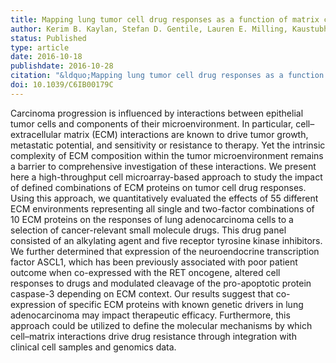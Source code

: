 ```yaml
---
title: Mapping lung tumor cell drug responses as a function of matrix context and genotype using cell microarrays
author: Kerim B. Kaylan, Stefan D. Gentile, Lauren E. Milling, Kaustubh N. Bhinge, Farhad Kosari, and Gregory H. Underhill
status: Published
type: article
date: 2016-10-18
publishdate: 2016-10-28
citation: "&ldquo;Mapping lung tumor cell drug responses as a function of matrix context and genotype using cell microarrays.&rdquo; <em>Integrative Biology</em> 8(12): 1221-31."
doi: 10.1039/C6IB00179C
---
```

Carcinoma progression is influenced by interactions between epithelial tumor cells and components of their microenvironment. In particular, cell–extracellular matrix (ECM) interactions are known to drive tumor growth, metastatic potential, and sensitivity or resistance to therapy. Yet the intrinsic complexity of ECM composition within the tumor microenvironment remains a barrier to comprehensive investigation of these interactions. We present here a high-throughput cell microarray-based approach to study the impact of defined combinations of ECM proteins on tumor cell drug responses. Using this approach, we quantitatively evaluated the effects of 55 different ECM environments representing all single and two-factor combinations of 10 ECM proteins on the responses of lung adenocarcinoma cells to a selection of cancer-relevant small molecule drugs. This drug panel consisted of an alkylating agent and five receptor tyrosine kinase inhibitors. We further determined that expression of the neuroendocrine transcription factor ASCL1, which has been previously associated with poor patient outcome when co-expressed with the RET oncogene, altered cell responses to drugs and modulated cleavage of the pro-apoptotic protein caspase-3 depending on ECM context. Our results suggest that co-expression of specific ECM proteins with known genetic drivers in lung adenocarcinoma may impact therapeutic efficacy. Furthermore, this approach could be utilized to define the molecular mechanisms by which cell–matrix interactions drive drug resistance through integration with clinical cell samples and genomics data.
